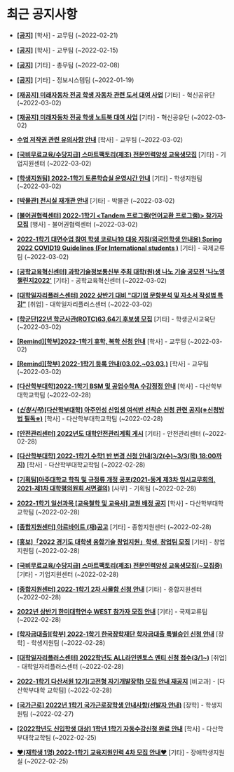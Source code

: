# 최근 공지사항

* **[[공지]](http://ajou.ac.kr/kr/ajou/notice.do?mode=view&amp;articleNo=181060&amp;article.offset=0&amp;articleLimit=30)**
 [학사] - 교무팀 (~2022-02-21)

* **[[공지]](http://ajou.ac.kr/kr/ajou/notice.do?mode=view&amp;articleNo=180874&amp;article.offset=0&amp;articleLimit=30)**
 [학사] - 교무팀 (~2022-02-15)

* **[[공지]](http://ajou.ac.kr/kr/ajou/notice.do?mode=view&amp;articleNo=180493&amp;article.offset=0&amp;articleLimit=30)**
 [기타] - 총무팀 (~2022-02-08)

* **[[공지]](http://ajou.ac.kr/kr/ajou/notice.do?mode=view&amp;articleNo=179802&amp;article.offset=0&amp;articleLimit=30)**
 [기타] - 정보시스템팀 (~2022-01-19)

* **[[재공지] 미래자동차 전공 학생 자동차 관련 도서 대여 사업](http://ajou.ac.kr/kr/ajou/notice.do?mode=view&amp;articleNo=181467&amp;article.offset=0&amp;articleLimit=30)**
 [기타] - 혁신공유단 (~2022-03-02)

* **[[재공지] 미래자동차 전공 학생 노트북 대여 사업](http://ajou.ac.kr/kr/ajou/notice.do?mode=view&amp;articleNo=181466&amp;article.offset=0&amp;articleLimit=30)**
 [기타] - 혁신공유단 (~2022-03-02)

* **[수업 저작권 관련 유의사항 안내](http://ajou.ac.kr/kr/ajou/notice.do?mode=view&amp;articleNo=181464&amp;article.offset=0&amp;articleLimit=30)**
 [학사] - 교무팀 (~2022-03-02)

* **[[국비무료교육/수당지급] 스마트팩토리(제조) 전문인력양성 교육생모집](http://ajou.ac.kr/kr/ajou/notice.do?mode=view&amp;articleNo=181462&amp;article.offset=0&amp;articleLimit=30)**
 [기타] - 기업지원센터 (~2022-03-02)

* **[[학생지원팀] 2022-1학기 토론학습실 운영시간 안내](http://ajou.ac.kr/kr/ajou/notice.do?mode=view&amp;articleNo=181461&amp;article.offset=0&amp;articleLimit=30)**
 [기타] - 학생지원팀 (~2022-03-02)

* **[[박물관] 전시실 재개관 안내](http://ajou.ac.kr/kr/ajou/notice.do?mode=view&amp;articleNo=181457&amp;article.offset=0&amp;articleLimit=30)**
 [기타] - 박물관 (~2022-03-02)

* **[[불어권협력센터] 2022-1학기 &lt;Tandem 프로그램(언어교환 프로그램)&gt; 참가자 모집](http://ajou.ac.kr/kr/ajou/notice.do?mode=view&amp;articleNo=181451&amp;article.offset=0&amp;articleLimit=30)**
 [행사] - 불어권협력센터 (~2022-03-02)

* **[2022-1학기 대면수업 참여 학생 코로나19 대응 지침(외국인학생 안내용) Spring 2022 COVID19 Guidelines (For International students )](http://ajou.ac.kr/kr/ajou/notice.do?mode=view&amp;articleNo=181443&amp;article.offset=0&amp;articleLimit=30)**
 [기타] - 국제교류팀 (~2022-03-02)

* **[[공학교육혁신센터] 과학기술정보통신부 주최 대학(원)생 나노 기술 공모전 &#x27;나노영챌린지2022&#x27;](http://ajou.ac.kr/kr/ajou/notice.do?mode=view&amp;articleNo=181417&amp;article.offset=0&amp;articleLimit=30)**
 [기타] - 공학교육혁신센터 (~2022-03-02)

* **[[대학일자리플러스센터] 2022 상반기 대비 &quot;대기업 문항분석 및 자소서 작성법 특강&quot;](http://ajou.ac.kr/kr/ajou/notice.do?mode=view&amp;articleNo=181416&amp;article.offset=0&amp;articleLimit=30)**
 [취업] - 대학일자리플러스센터 (~2022-03-02)

* **[[학군단]22년 학군사관(ROTC)63,64기 후보생 모집](http://ajou.ac.kr/kr/ajou/notice.do?mode=view&amp;articleNo=181414&amp;article.offset=0&amp;articleLimit=30)**
 [기타] - 학생군사교육단 (~2022-03-02)

* **[[Remind][학부]2022-1학기 휴학, 복학 신청 안내](http://ajou.ac.kr/kr/ajou/notice.do?mode=view&amp;articleNo=181412&amp;article.offset=0&amp;articleLimit=30)**
 [학사] - 교무팀 (~2022-03-02)

* **[[Remind][학부] 2022-1학기 등록 안내(03.02.~03.03.)](http://ajou.ac.kr/kr/ajou/notice.do?mode=view&amp;articleNo=181411&amp;article.offset=0&amp;articleLimit=30)**
 [학사] - 교무팀 (~2022-03-02)

* **[[다산학부대학]2022-1학기 BSM 및 공업수학A 수강정정 안내](http://ajou.ac.kr/kr/ajou/notice.do?mode=view&amp;articleNo=181400&amp;article.offset=0&amp;articleLimit=30)**
 [학사] - 다산학부대학교학팀 (~2022-02-28)

* **[(*신청시작*)[다산학부대학] 아주인성 신입생 여석반 선착순 신청 관련 공지(※신청방법 필독※)](http://ajou.ac.kr/kr/ajou/notice.do?mode=view&amp;articleNo=181397&amp;article.offset=0&amp;articleLimit=30)**
 [학사] - 다산학부대학교학팀 (~2022-02-28)

* **[[안전관리센터] 2022년도 대학안전관리계획 게시](http://ajou.ac.kr/kr/ajou/notice.do?mode=view&amp;articleNo=181396&amp;article.offset=0&amp;articleLimit=30)**
 [기타] - 안전관리센터 (~2022-02-28)

* **[[다산학부대학] 2022-1학기 수학1 반 변경 신청 안내(3/2(수)~3/3(목) 18:00까지)](http://ajou.ac.kr/kr/ajou/notice.do?mode=view&amp;articleNo=181391&amp;article.offset=0&amp;articleLimit=30)**
 [학사] - 다산학부대학교학팀 (~2022-02-28)

* **[[기획팀]아주대학교 학칙 및 규정류 개정 공포(2021-동계 제3차 임시교무회의, 2021-제1차 대학평의원회 서면결의)](http://ajou.ac.kr/kr/ajou/notice.do?mode=view&amp;articleNo=181390&amp;article.offset=0&amp;articleLimit=30)**
 [사무] - 기획팀 (~2022-02-28)

* **[2022-1학기 일선과목 [교육철학 및 교육사] 교원 배정 공지](http://ajou.ac.kr/kr/ajou/notice.do?mode=view&amp;articleNo=181388&amp;article.offset=0&amp;articleLimit=30)**
 [학사] - 다산학부대학교학팀 (~2022-02-28)

* **[[종합지원센터] 아르바이트 (재)공고](http://ajou.ac.kr/kr/ajou/notice.do?mode=view&amp;articleNo=181383&amp;article.offset=0&amp;articleLimit=30)**
 [기타] - 종합지원센터 (~2022-02-28)

* **[[홍보]「2022 경기도 대학생 융합기술 창업지원」학생, 창업팀 모집](http://ajou.ac.kr/kr/ajou/notice.do?mode=view&amp;articleNo=181382&amp;article.offset=0&amp;articleLimit=30)**
 [기타] - 창업지원팀 (~2022-02-28)

* **[[국비무료교육/수당지급] 스마트팩토리(제조) 전문인력양성 교육생모집(~모집중)](http://ajou.ac.kr/kr/ajou/notice.do?mode=view&amp;articleNo=181379&amp;article.offset=0&amp;articleLimit=30)**
 [기타] - 기업지원센터 (~2022-02-28)

* **[[종합지원센터] 2022-1학기 2차 사물함 신청 안내](http://ajou.ac.kr/kr/ajou/notice.do?mode=view&amp;articleNo=181378&amp;article.offset=0&amp;articleLimit=30)**
 [기타] - 종합지원센터 (~2022-02-28)

* **[2022년 상반기 한미대학연수 WEST 참가자 모집 안내](http://ajou.ac.kr/kr/ajou/notice.do?mode=view&amp;articleNo=181374&amp;article.offset=0&amp;articleLimit=30)**
 [기타] - 국제교류팀 (~2022-02-28)

* **[[학자금대출][학부] 2022-1학기 한국장학재단 학자금대출 특별승인 신청 안내](http://ajou.ac.kr/kr/ajou/notice.do?mode=view&amp;articleNo=181358&amp;article.offset=0&amp;articleLimit=30)**
 [장학] - 학생지원팀 (~2022-02-28)

* **[[대학일자리플러스센터] 2022학년도 ALL라인멘토스 멘티 신청 접수(3/1~)](http://ajou.ac.kr/kr/ajou/notice.do?mode=view&amp;articleNo=181341&amp;article.offset=0&amp;articleLimit=30)**
 [취업] - 대학일자리플러스센터 (~2022-02-28)

* **[2022-1학기 다산서원 12기(고전형 자기개발장학) 모집 안내 재공지](http://ajou.ac.kr/kr/ajou/notice.do?mode=view&amp;articleNo=181324&amp;article.offset=0&amp;articleLimit=30)**
 [비교과] - [다산학부대학 교학팀] (~2022-02-28)

* **[[국가근로] 2022년 1학기 국가근로장학생 안내사항(선발자 안내)](http://ajou.ac.kr/kr/ajou/notice.do?mode=view&amp;articleNo=181316&amp;article.offset=0&amp;articleLimit=30)**
 [장학] - 학생지원팀 (~2022-02-27)

* **[[2022학년도 신입학생 대상] 1학년 1학기 자동수강신청 완료 안내](http://ajou.ac.kr/kr/ajou/notice.do?mode=view&amp;articleNo=181303&amp;article.offset=0&amp;articleLimit=30)**
 [학사] - 다산학부대학교학팀 (~2022-02-25)

* **[♥(재학생 1명) 2022-1학기 교육지원인력 4차 모집 안내♥](http://ajou.ac.kr/kr/ajou/notice.do?mode=view&amp;articleNo=181302&amp;article.offset=0&amp;articleLimit=30)**
 [기타] - 장애학생지원실 (~2022-02-25)
